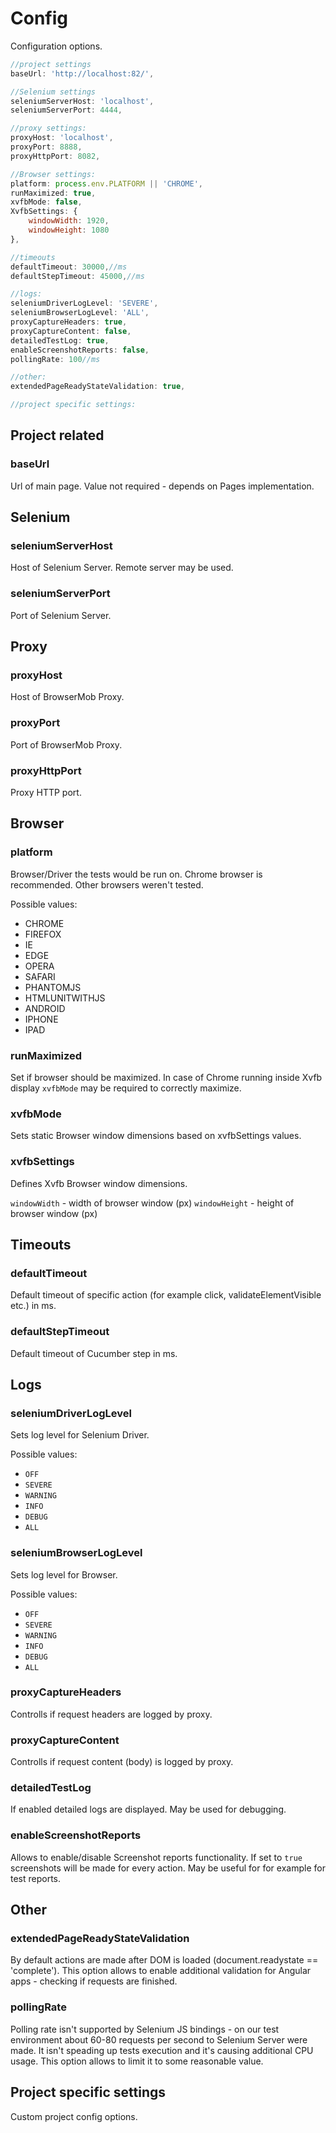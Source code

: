 # Config

Configuration options.

```javascript
//project settings
baseUrl: 'http://localhost:82/',

//Selenium settings
seleniumServerHost: 'localhost',
seleniumServerPort: 4444,

//proxy settings:
proxyHost: 'localhost',
proxyPort: 8888,
proxyHttpPort: 8082,

//Browser settings:
platform: process.env.PLATFORM || 'CHROME',
runMaximized: true,
xvfbMode: false,
XvfbSettings: {
	windowWidth: 1920,
	windowHeight: 1080
},

//timeouts
defaultTimeout: 30000,//ms
defaultStepTimeout: 45000,//ms

//logs:
seleniumDriverLogLevel: 'SEVERE',
seleniumBrowserLogLevel: 'ALL',
proxyCaptureHeaders: true,
proxyCaptureContent: false,
detailedTestLog: true,
enableScreenshotReports: false,
pollingRate: 100//ms

//other:
extendedPageReadyStateValidation: true,

//project specific settings:
```

## Project related

### baseUrl

Url of main page. Value not required - depends on Pages implementation.

## Selenium

### seleniumServerHost

Host of Selenium Server. Remote server may be used.

### seleniumServerPort

Port of Selenium Server.

## Proxy

### proxyHost

Host of BrowserMob Proxy.

### proxyPort

Port of BrowserMob Proxy.

### proxyHttpPort

Proxy HTTP port.

## Browser

### platform

Browser/Driver the tests would be run on.
Chrome browser is recommended. Other browsers weren't tested.

Possible values:

- CHROME
- FIREFOX
- IE
- EDGE
- OPERA
- SAFARI
- PHANTOMJS
- HTMLUNITWITHJS
- ANDROID
- IPHONE
- IPAD

### runMaximized

Set if browser should be maximized. In case of Chrome running inside Xvfb display `xvfbMode` may be required to correctly maximize.

### xvfbMode

Sets static Browser window dimensions based on xvfbSettings values.

### xvfbSettings

Defines Xvfb Browser window dimensions.

`windowWidth` - width of browser window (px)
`windowHeight` - height of browser window (px)

## Timeouts

### defaultTimeout

Default timeout of specific action (for example click, validateElementVisible etc.) in ms.

### defaultStepTimeout

Default timeout of Cucumber step in ms.

## Logs

### seleniumDriverLogLevel

Sets log level for Selenium Driver.

Possible values:

- `OFF`
- `SEVERE`
- `WARNING`
- `INFO`
- `DEBUG`
- `ALL`

### seleniumBrowserLogLevel

Sets log level for Browser.

Possible values:

- `OFF`
- `SEVERE`
- `WARNING`
- `INFO`
- `DEBUG`
- `ALL`

### proxyCaptureHeaders
Controlls if request headers are logged by proxy.

### proxyCaptureContent
Controlls if request content (body) is logged by proxy.

### detailedTestLog

If enabled detailed logs are displayed. May be used for debugging.

### enableScreenshotReports

Allows to enable/disable Screenshot reports functionality. If set to `true` screenshots will be made for every action. May be useful for for example for test reports.

## Other

### extendedPageReadyStateValidation

By default actions are made after DOM is loaded (document.readystate == 'complete'). This option allows to enable additional validation for Angular apps - checking if requests are finished.

### pollingRate

Polling rate isn't supported by Selenium JS bindings - on our test environment about 60-80 requests per second to Selenium Server were made. It isn't speading up tests execution and it's causing additional CPU usage. This option allows to limit it to some reasonable value.

## Project specific settings

Custom project config options.
